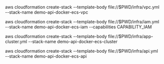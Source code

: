 aws cloudformation create-stack --template-body file://$PWD/infra/vpc.yml --stack-name demo-api-docker-ecs-vpc

aws cloudformation create-stack --template-body file://$PWD/infra/iam.yml --stack-name demo-api-docker-ecs-iam --capabilities CAPABILITY_IAM

aws cloudformation create-stack --template-body file://$PWD/infra/app-cluster.yml --stack-name demo-api-docker-ecs-cluster

aws cloudformation create-stack --template-body file://$PWD/infra/api.yml --stack-name demo-api-docker-ecs-api
